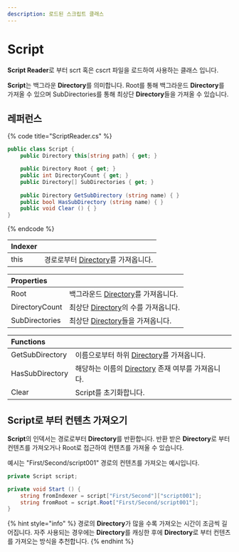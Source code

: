 ```yaml
---
description: 로드된 스크립트 클래스
---
```


# Script

**Script Reader**로 부터 scrt 혹은 cscrt 파일을 로드하여 사용하는 클래스 입니다.

**Script**는 백그라운 **Directory**를 의미합니다. Root를 통해 백그라운드 **Directory**를 가져올 수 있으며 SubDirectories를 통해 최상단 **Directory**들을 가져올 수 있습니다.

## 레퍼런스

{% code title="ScriptReader.cs" %}
```csharp
public class Script {
    public Directory this[string path] { get; }

    public Directory Root { get; }
    public int DirectoryCount { get; }
    public Directory[] SubDirectories { get; }
    
    public Directory GetSubDirectory (string name) { }
    public bool HasSubDirectory (string name) { }
    public void Clear () { }
}
```
{% endcode %}

| Indexer |  |
| :--- | :--- |
| this | 경로로부터 [Directory](directory.md)를 가져옵니다. |

| Properties |  |
| :--- | :--- |
| Root | 백그라운드 [Directory](directory.md)를 가져옵니다. |
| DirectoryCount | 최상단 [Directory](directory.md)의 수를 가져옵니다. |
| SubDirectories | 최상단 [Directory](directory.md)들을 가져옵니다. |

| Functions |  |
| :--- | :--- |
| GetSubDirectory | 이름으로부터 하위 [Directory](directory.md)를 가져옵니다. |
| HasSubDirectory | 해당하는 이름의 [Directory](directory.md) 존재 여부를 가져옵니다. |
| Clear | Script를 초기화합니다. |

## Script로 부터 컨텐츠 가져오기

**Script**의 인덱서는 경로로부터 **Directory**를 반환합니다. 반환 받은 **Directory**로 부터 컨텐츠를 가져오거나 Root로 접근하여 컨텐츠를 가져올 수 있습니다.

예시는 "First/Second/script001" 경로의 컨텐츠를 가져오는 예시입니다.

```csharp
private Script script;

private void Start () {
    string fromIndexer = script["First/Second"]["script001"];
    string fromRoot = script.Root["First/Second/script001"];
}
```

{% hint style="info" %}
경로의 **Directory**가 많을 수록 가져오는 시간이 조금씩 길어집니다. 자주 사용되는 경우에는 **Directory**를 캐싱한 후에 **Directory**로 부터 컨텐츠를 가져오는 방식을 추천합니다.
{% endhint %}

